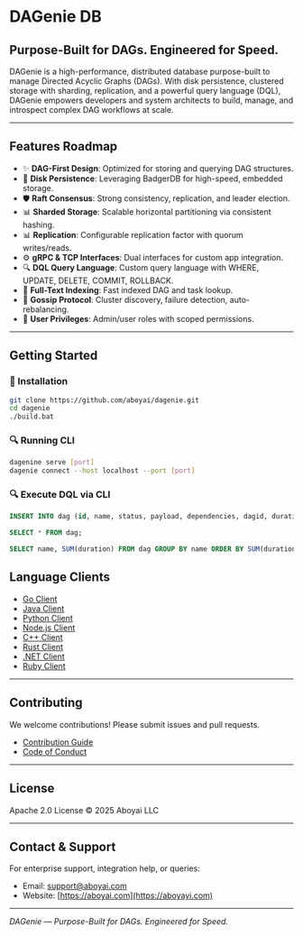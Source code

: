 # DAGenie DB

## Purpose-Built for DAGs. Engineered for Speed.

DAGenie is a high-performance, distributed database purpose-built to manage Directed Acyclic Graphs (DAGs). With disk persistence, clustered storage with sharding, replication, and a powerful query language (DQL), DAGenie empowers developers and system architects to build, manage, and introspect complex DAG workflows at scale.

---

## Features Roadmap

- ✨ **DAG-First Design**: Optimized for storing and querying DAG structures.
- 🔢 **Disk Persistence**: Leveraging BadgerDB for high-speed, embedded storage.
- 🛡️ **Raft Consensus**: Strong consistency, replication, and leader election.
- 📊 **Sharded Storage**: Scalable horizontal partitioning via consistent hashing.
- 📊 **Replication**: Configurable replication factor with quorum writes/reads.
- ⚙️ **gRPC & TCP Interfaces**: Dual interfaces for custom app integration.
- 🔍 **DQL Query Language**: Custom query language with WHERE, UPDATE, DELETE, COMMIT, ROLLBACK.
- 🔎 **Full-Text Indexing**: Fast indexed DAG and task lookup.
- 🔄 **Gossip Protocol**: Cluster discovery, failure detection, auto-rebalancing.
- 🤑 **User Privileges**: Admin/user roles with scoped permissions.

---

## Getting Started

### 🔧 Installation

```bash
git clone https://github.com/aboyai/dagenie.git
cd dagenie
./build.bat
```

### 🔍 Running CLI

```bash
dagenine serve [port]
dagenie connect --host localhost --port [port]
```

### 🔍 Execute DQL via CLI

```sql
INSERT INTO dag (id, name, status, payload, dependencies, dagid, duration, retries) VALUES ('1', 'AWS', 'pending', '{}', '[]', 'abc234', 200, 10);
```

```sql
SELECT * FROM dag;
```

```sql
SELECT name, SUM(duration) FROM dag GROUP BY name ORDER BY SUM(duration) DESC LIMIT 5;
```

## Language Clients

- [Go Client](./clients/go/README.md)
- [Java Client](./clients/java/README.md)
- [Python Client](./clients/python/README.md)
- [Node.js Client](./clients/nodejs/README.md)
- [C++ Client](./clients/cpp/README.md)
- [Rust Client](./clients/rust/README.md)
- [.NET Client](./clients/dotnet/README.md)
- [Ruby Client](./clients/ruby/README.md)

---

## Contributing

We welcome contributions! Please submit issues and pull requests.

- [Contribution Guide](./CONTRIBUTING.md)
- [Code of Conduct](./CODE_OF_CONDUCT.md)

---

## License

Apache 2.0 License © 2025 Aboyai LLC

---

## Contact & Support

For enterprise support, integration help, or queries:

- Email: [support@aboyai.com](mailto:support@aboyai.com)
- Website: [https://aboyai.com](https://aboyayi.com)

---

*DAGenie — Purpose-Built for DAGs. Engineered for Speed.*

